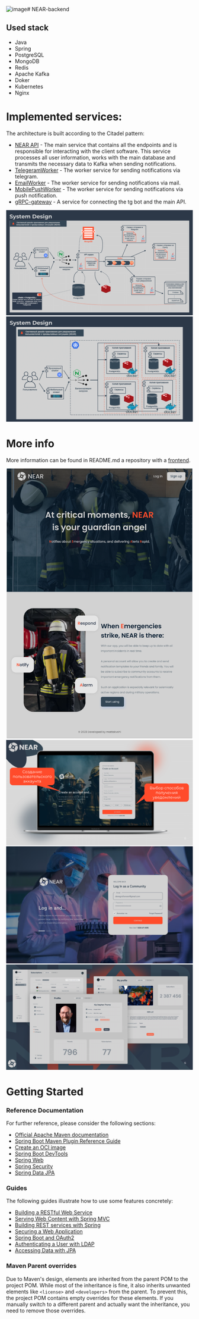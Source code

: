 ![image](https://github.com/user-attachments/assets/c98bb622-4baa-4a31-a599-aac7eb4c7bc4)# NEAR-backend

## Used stack

- Java
- Spring
- PostgreSQL
- MongoDB
- Redis
- Apache Kafka
- Doker
- Kubernetes
- Nginx

# Implemented services:

The architecture is built according to the Citadel pattern:

- [NEAR API](https://github.com/mattakvshi/NEAR-backend/tree/main/NEAR%20API)  - The main service that contains all the endpoints and is responsible for interacting with the client software. This service processes all user information, works with the main database and transmits the necessary data to Kafka when sending notifications. 
- [TelegeramWorker](https://github.com/mattakvshi/NEAR-backend/tree/main/TelegramWorker) - The worker service for sending notifications via telegram.
- [EmailWorker](https://github.com/mattakvshi/NEAR-backend/tree/main/EmailWorker) - The worker service for sending notifications via mail. 
- [MobilePushWorker](https://github.com/mattakvshi/NEAR-backend/tree/main/MobilePushWorker) - The worker service for sending notifications via push notification. 
- [gRPC-gateway](https://github.com/mattakvshi/NEAR-backend/tree/main/grpc-gateway) - A service for connecting the tg bot and the main API.

![1](https://github.com/mattakvshi/NEAR-frontend/blob/master/Макеты%20frontend/Презентация%20продукта/71c5bd96130e7b6d96c14cdbc53d7383-9.png?raw=true)
![2](https://github.com/mattakvshi/NEAR-frontend/blob/master/Макеты%20frontend/Презентация%20продукта/71c5bd96130e7b6d96c14cdbc53d7383-10.png?raw=true)

# More info

More information can be found in README.md a repository with a [frontend](https://github.com/mattakvshi/NEAR-frontend).

![3](https://github.com/mattakvshi/NEAR-frontend/blob/master/Макеты%20frontend/Log%20in%20group/NEAR-landing.png?raw=true)
![4](https://github.com/mattakvshi/NEAR-frontend/blob/master/Макеты%20frontend/Презентация%20продукта/71c5bd96130e7b6d96c14cdbc53d7383-11.png?raw=true)
![5](https://github.com/mattakvshi/NEAR-frontend/blob/master/Макеты%20frontend/Log%20in%20group/NEAR-LogInCommunity.png)
![6](https://github.com/mattakvshi/NEAR-frontend/blob/master/Макеты%20frontend/Презентация%20продукта/71c5bd96130e7b6d96c14cdbc53d7383-15.png?raw=true)

# Getting Started

### Reference Documentation

For further reference, please consider the following sections:

- [Official Apache Maven documentation](https://maven.apache.org/guides/index.html)
- [Spring Boot Maven Plugin Reference Guide](https://docs.spring.io/spring-boot/docs/3.3.1/maven-plugin/reference/html/)
- [Create an OCI image](https://docs.spring.io/spring-boot/docs/3.3.1/maven-plugin/reference/html/#build-image)
- [Spring Boot DevTools](https://docs.spring.io/spring-boot/docs/3.3.1/reference/htmlsingle/index.html#using.devtools)
- [Spring Web](https://docs.spring.io/spring-boot/docs/3.3.1/reference/htmlsingle/index.html#web)
- [Spring Security](https://docs.spring.io/spring-boot/docs/3.3.1/reference/htmlsingle/index.html#web.security)
- [Spring Data JPA](https://docs.spring.io/spring-boot/docs/3.3.1/reference/htmlsingle/index.html#data.sql.jpa-and-spring-data)

### Guides

The following guides illustrate how to use some features concretely:

- [Building a RESTful Web Service](https://spring.io/guides/gs/rest-service/)
- [Serving Web Content with Spring MVC](https://spring.io/guides/gs/serving-web-content/)
- [Building REST services with Spring](https://spring.io/guides/tutorials/rest/)
- [Securing a Web Application](https://spring.io/guides/gs/securing-web/)
- [Spring Boot and OAuth2](https://spring.io/guides/tutorials/spring-boot-oauth2/)
- [Authenticating a User with LDAP](https://spring.io/guides/gs/authenticating-ldap/)
- [Accessing Data with JPA](https://spring.io/guides/gs/accessing-data-jpa/)

### Maven Parent overrides

Due to Maven's design, elements are inherited from the parent POM to the project POM.
While most of the inheritance is fine, it also inherits unwanted elements like `<license>` and `<developers>` from the parent.
To prevent this, the project POM contains empty overrides for these elements.
If you manually switch to a different parent and actually want the inheritance, you need to remove those overrides.
